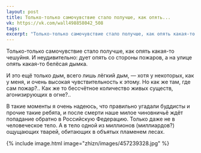 ```yaml
---
layout: post
title: Только-только самочувствие стало получше, как опять...
vk: https://vk.com/wall498858042_508
tags: 
excerpt: "Только-только самочувствие стало получше, как опять какая-то чешуйня. И неудивительно: дует опять со стороны пожаров, а на улице опять какая-то белёсая дымка. И это ещё только дым, всего лишь лёгкий дым, — хотя у некоторых, как у меня, и очень высокая чувствительность к этому. Но как же там, где сам пожар?.. Как же то бессчётное количество живых существ, агонизирующих в огне?.."
---
```

Только-только самочувствие стало получше, как опять какая-то чешуйня. И неудивительно: дует опять со стороны пожаров, а на улице опять какая-то белёсая дымка. 

И это ещё только дым, всего лишь лёгкий дым, — хотя у некоторых, как у меня, и очень высокая чувствительность к этому. Но как же там, где сам пожар?.. Как же то бессчётное количество живых существ, агонизирующих в огне?..

В такие моменты я очень надеюсь, что правильно угадали буддисты и прочие такие ребята, и после смерти наше милое чиновничьё ждёт попадание обратно в Российскую Федерацию. Только даже не в человеческое тело. А в тело одной из миллионов (миллиардов?) ощущающих тварей, обитающих в объятых пламенем лесах.

{% include image.html image="zhizn/images/457239328.jpg" %}
